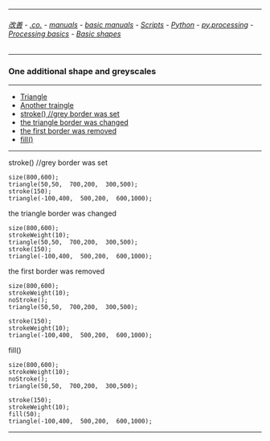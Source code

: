 
---

###### [改善](https://github.com/ttltrk/0C/blob/master/README.MD) - [.co.](https://github.com/ttltrk/PRG/blob/master/CODING.MD) - [manuals](https://github.com/ttltrk/PRG/blob/master/MAN.MD) - [basic manuals](https://github.com/ttltrk/PRG/blob/master/MANUALS.MD) - [Scripts](https://github.com/ttltrk/PRG/blob/master/PY/DOC/SC/SC.MD) - [Python](https://github.com/ttltrk/PRG/blob/master/PY/DOC/OPYM/OPYM.MD) - [py.processing](https://github.com/ttltrk/PRG/blob/master/PY/DOC/OPYM/17/PROC.MD) - [Processing basics](https://github.com/ttltrk/ELSE/blob/master/PRF/CREATIVECODING.MD) - [Basic shapes](https://github.com/ttltrk/ELSE/blob/master/PRF/03/BASICSHAPES.MD)

---

### One additional shape and greyscales

---

* [Triangle](https://github.com/ttltrk/ELSE/blob/master/PRF/03/03/01/TRI.MD)
* [Another traingle](https://github.com/ttltrk/ELSE/blob/master/PRF/03/03/02/TTRI.MD)
* [stroke() //grey border was set]()
* [the triangle border was changed]()
* [the first border was removed]()
* [fill()]()

---

stroke() //grey border was set

```
size(800,600);
triangle(50,50,  700,200,  300,500);
stroke(150);
triangle(-100,400,  500,200,  600,1000);
```

the triangle border was changed

```
size(800,600);
strokeWeight(10);
triangle(50,50,  700,200,  300,500);
stroke(150);
triangle(-100,400,  500,200,  600,1000);
```

the first border was removed

```
size(800,600);
strokeWeight(10);
noStroke();
triangle(50,50,  700,200,  300,500);

stroke(150);
strokeWeight(10);
triangle(-100,400,  500,200,  600,1000);
```

fill()

```
size(800,600);
strokeWeight(10);
noStroke();
triangle(50,50,  700,200,  300,500);

stroke(150);
strokeWeight(10);
fill(50);
triangle(-100,400,  500,200,  600,1000);
```

---
